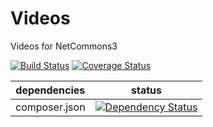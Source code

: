 # Videos
Videos for NetCommons3 

[![Build Status](https://api.travis-ci.org/NetCommons3/Videos.svg?branch=master)](https://travis-ci.org/NetCommons3/Videos)
[![Coverage Status](https://img.shields.io/coveralls/NetCommons3/Videos.svg)](https://coveralls.io/r/NetCommons3/Videos?branch=master)

| dependencies | status |
| ------------ | ------ |
| composer.json | [![Dependency Status](https://www.versioneye.com/user/projects/54f93a5cfcd47aaf49000082/badge.svg?style=flat)](https://www.versioneye.com/user/projects/54f93a5cfcd47aaf49000082) |
